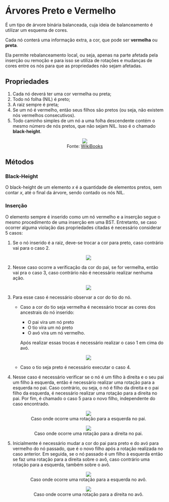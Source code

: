 # Árvores Preto e Vermelho

É um tipo de árvore binária balanceada, cuja ideia de balanceamento é utilizar um esquema de cores.

Cada nó conterá uma informação extra, a cor, que pode ser **vermelha** ou **preta**.

Ela permite rebalanceamento local, ou seja, apenas na parte afetada pela inserção ou remoção e para isso se utiliza de rotações e mudanças de cores entre os nós para que as propriedades não sejam afetadas.

## Propriedades

1. Cada nó deverá ter uma cor vermelha ou preta;
2. Todo nó folha (NIL) é preto;
3. A raiz sempre é preta;
4. Se um nó é vermelho, então seus filhos são pretos (ou seja, não existem nós vermelhos consecutivos).
5. Todo caminho simples de um nó a uma folha descendente contém o mesmo número de nós pretos, que não sejam NIL. Isso é o chamado **black-height**.

<p align="center">
    <img src="https://upload.wikimedia.org/wikipedia/commons/6/66/Red-black_tree_example.svg"/><br/>
    Fonte: <a href="https://pt.wikibooks.org/wiki/Algoritmos_e_Estruturas_de_Dados/%C3%81rvores_Rubro-Negras">WikiBooks</a>
</p>

## Métodos

### Black-Height

O black-height de um elemento _x_ é a quantidade de elementos pretos, sem contar _x_, até o final da árvore, sendo contado os nós NIL.

### Inserção

O elemento sempre é inserido como um nó vermelho e a inserção segue o mesmo procedimento de uma inserção em uma BST. Entretanto, se caso ocorrer alguma violação das propriedades citadas é necessário considerar 5 casos:

1. Se o nó inserido é a raiz, deve-se trocar a cor para preto, caso contrário vai para o caso 2.

    <p align="center">
        <img src="img/case1.png"/>
    </p>

2. Nesse caso ocorre a verificação da cor do pai, se for vermelha, então vai pra o caso 3, caso contrário não é necessário realizar nenhuma ação.

    <p align="center">
        <img src="img/case2.png"/>
    </p>

3. Para esse caso é necessário observar a cor do tio do nó. 
    * Caso a cor do tio seja vermelha é necessário  trocar as cores dos ancestrais do nó inserido:
        * O pai vira um nó preto
        * O tio vira um nó preto
        * O avó vira um nó vermelho.

        Após realizar essas trocas é necessário realizar o caso 1 em cima do avó.


    <p align="center">
        <img src="img/case3.png"/>
    </p>

    * Caso o tio seja preto é necessário executar o caso 4.

4. Nesse caso é necessário verificar se o nó é um filho à direita e o seu pai um filho à esquerda, então é necessário realizar uma rotação para a esquerda no pai. Caso contrário, ou seja, o nó é filho da direita e o pai filho da esquerda, é necessário realizar uma rotação para a direita no pai. Por fim, é chamado o caso 5 para o novo filho, independente do caso encontrado.

    <p align="center">
        <img src="img/case4-left.png"/><br/>
        Caso onde ocorre uma rotação para a esquerda no pai.
    </p>

    <p align="center">
        <img src="img/case4-right.png"/><br/>
        Caso onde ocorre uma rotação para a direita no pai.
    </p>

5. Inicialmente é necessário mudar a cor do pai para preto e do avó para vermelho do nó passado, que é o novo filho após a rotação realizada no caso anterior. Em seguida, se o nó passado é um filho à esquerda então se faz uma rotação para a direita sobre o avô, caso contrário uma rotação para a esquerda, também sobre o avô.

    <p align="center">
        <img src="img/case5-right.png"/><br/>
        Caso onde ocorre uma rotação para a esquerda no avô.
    </p>

    <p align="center">
        <img src="img/case5-left.png"/><br/>
        Caso onde ocorre uma rotação para a direita no avô.
    </p>